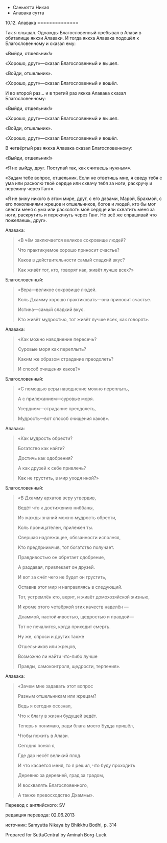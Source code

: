 









* Саньютта Никая
* Алавака сутта


10\.12\. Алавака
\=\=\=\=\=\=\=\=\=\=\=\=\=\=



Так я слышал\. Однажды Благословенный пребывал в Алави в обиталище яккхи Алаваки\. И тогда яккха Алавака подошёл к Благословенному и сказал ему:


«Выйди, отшельник\!»


«Хорошо, друг»—сказал Благословенный и вышел\.


«Войди, отшельник»\.


«Хорошо, друг»—сказал Благословенный и вошёл\.


И во второй раз… и в третий раз яккха Алавака сказал Благословенному:


«Выйди, отшельник\!»


«Хорошо, друг»—сказал Благословенный и вышел\.


«Войди, отшельник»\.


«Хорошо, друг»—сказал Благословенный и вошёл\.


В четвёртый раз яккха Алавака сказал Благословенному:


«Выйди, отшельник\!»


«Я не выйду, друг\. Поступай так, как считаешь нужным»\.


«Задам тебе вопрос, отшельник\. Если не ответишь мне, я сведу тебя с ума или расколю твоё сердце или схвачу тебя за ноги, раскручу и перекину через Ганг»\.


«Я не вижу никого в этом мире, друг, с его дэвами, Марой, Брахмой, с его поколениями жрецов и отшельников, богов и людей, кто бы мог свести меня с ума или расколоть моё сердце или схватить меня за ноги, раскрутить и перекинуть через Ганг\. Но всё же спрашивай что пожелаешь, друг»\.


Алавака:

> «В чём заключается великое сокровище людей?  
> 
> Что практикуемое хорошо приносит счастье?  
> 
> Каков в действительности самый сладкий вкус?  
> 
> Как живёт тот, кто, говорят как, живёт лучше всех?»


Благословенный:

> «Вера—великое сокровище людей\.  
> 
> Коль Дхамму хорошо практиковать—она приносит счастье\.  
> 
> Истина—самый сладкий вкус\.  
> 
> Кто живёт мудростью, тот живёт лучше всех, как говорят»\.


Алавака:

> «Как можно наводнение пересечь?  
> 
> Суровые моря как переплыть?  
> 
> Каким же образом страдание преодолеть?  
> 
> И способ очищения каков?»


Благословенный:

> «С помощью веры наводнение можно переплыть,  
> 
> А с прилежанием—суровые моря\.  
> 
> Усердием—страдание преодолеть,  
> 
> Мудрость—вот способ очищения каков»\.


Алавака:

> «Как мудрость обрести?  
> 
> Богатство как найти?  
> 
> Достичь как одобрения?  
> 
> А как друзей к себе привлечь?  
> 
> Как не грустить, в мир уходя иной?»


Благословенный:

> «В Дхамму архатов веру утвердив,  
> 
> Ведёт что к достижению ниббаны,  
> 
> Из жажды знаний можно мудрость обрести,  
> 
> Коль проницателен, прилежен ты\.  
> 
>   
> 
> Свершая надлежащее, обязанности исполняя,  
> 
> Кто предприимчив, тот богатство получает\.  
> 
> Правдивостью он обретает одобрение,  
> 
> А раздавая, привлекает он друзей\.  
> 
> И вот за счёт чего не будет он грустить,  
> 
>   
> 
> Оставив этот мир и направляясь в следующий\.  
> 
> Тот, устремлён кто, верит, и живёт домохозяйской жизнью,  
> 
> И кроме этого четвёркой этих качеств наделён —  
> 
> Дхаммой, настойчивостью, щедростью и правдой—  
> 
> Тот не печалится, когда приходит смерть\.  
> 
>   
> 
> Ну же, спроси и других также  
> 
> Отшельников или жрецов,  
> 
> Возможно ли найти что\-либо лучше  
> 
> Правды, самоконтроля, щедрости, терпения»\.


Алавака:

> «Зачем мне задавать этот вопрос  
> 
> Разным отшельникам или жрецам?  
> 
> Ведь я сегодня осознал,  
> 
> Что к благу в жизни будущей ведёт\.  
> 
>   
> 
> Теперь я понимаю, ради блага моего Будда пришёл,  
> 
> Чтобы пожить в Алави\.  
> 
> Сегодня понял я,  
> 
> Где дар несёт великий плод\.  
> 
>   
> 
> И что касается меня, то я решил, что буду проходить  
> 
> Деревню за деревней, град за градом,  
> 
> И восхвалять Благословенного,  
> 
> А также превосходство Дхаммы»\.



Перевод с английского: SV


редакция перевода: 02\.06\.2013


источник: Samyutta Nikaya by Bhikkhu Bodhi, p\. 314


Prepared for SuttaCentral by Aminah Borg\-Luck\.






